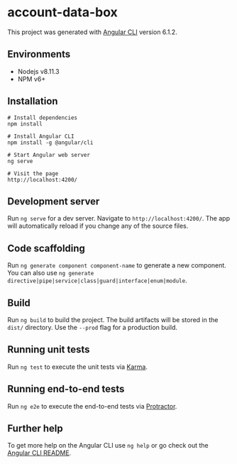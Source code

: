 # account-data-box

This project was generated with [Angular CLI](https://github.com/angular/angular-cli) version 6.1.2.

## Environments

- Nodejs v8.11.3
- NPM v6+

## Installation

	# Install dependencies
	npm install
	
	# Install Angular CLI
	npm install -g @angular/cli
	
	# Start Angular web server
	ng serve
	
	# Visit the page
	http://localhost:4200/

## Development server

Run `ng serve` for a dev server. Navigate to `http://localhost:4200/`. The app will automatically reload if you change any of the source files.

## Code scaffolding

Run `ng generate component component-name` to generate a new component. You can also use `ng generate directive|pipe|service|class|guard|interface|enum|module`.

## Build

Run `ng build` to build the project. The build artifacts will be stored in the `dist/` directory. Use the `--prod` flag for a production build.

## Running unit tests

Run `ng test` to execute the unit tests via [Karma](https://karma-runner.github.io).

## Running end-to-end tests

Run `ng e2e` to execute the end-to-end tests via [Protractor](http://www.protractortest.org/).

## Further help

To get more help on the Angular CLI use `ng help` or go check out the [Angular CLI README](https://github.com/angular/angular-cli/blob/master/README.md).
